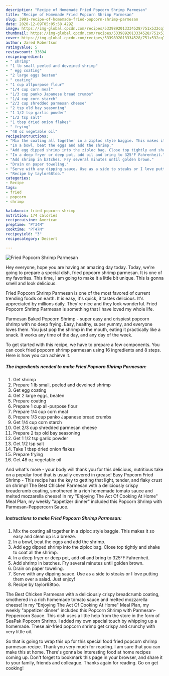 ```yaml
---
description: "Recipe of Homemade Fried Popcorn Shrimp Parmesan"
title: "Recipe of Homemade Fried Popcorn Shrimp Parmesan"
slug: 3991-recipe-of-homemade-fried-popcorn-shrimp-parmesan
date: 2020-12-09T05:05:58.429Z
image: https://img-global.cpcdn.com/recipes/5339892013334528/751x532cq70/fried-popcorn-shrimp-parmesan-recipe-main-photo.jpg
thumbnail: https://img-global.cpcdn.com/recipes/5339892013334528/751x532cq70/fried-popcorn-shrimp-parmesan-recipe-main-photo.jpg
cover: https://img-global.cpcdn.com/recipes/5339892013334528/751x532cq70/fried-popcorn-shrimp-parmesan-recipe-main-photo.jpg
author: Jared Robertson
ratingvalue: 5
reviewcount: 33694
recipeingredient:
- " shrimp"
- "1 lb small peeled and deveined shrimp"
- " egg coating"
- "2 large eggs beaten"
- " coating"
- "1 cup allpurpose flour"
- "1/4 cup corn meal"
- "1/3 cup panko Japanese bread crumbs"
- "1/4 cup corn starch"
- "2/3 cup shredded parmesan cheese"
- "2 tsp old bay seasoning"
- "1 1/2 tsp garlic powder"
- "1/2 tsp salt"
- "1 tbsp dried onion flakes"
- " frying"
- "48 oz vegetable oil"
recipeinstructions:
- "Mix the coating all together in a ziploc style baggie. This makes it so easy and clean up is a breeze."
- "In a bowl, beat the eggs and add the shrimp."
- "Add egg dipped shrimp into the ziploc bag. Close top tightly and shake to coat all the shrimp."
- "In a deep fryer or deep pot, add oil and bring to 325°F Fahrenheit."
- "Add shrimp in batches. Fry several minutes until golden brown."
- "Drain on paper toweling."
- "Serve with any dipping sauce. Use as a side to steaks or I love putting them over a salad. Just enjoy!"
- "Recipe by taylor68too."
categories:
- Recipe
tags:
- fried
- popcorn
- shrimp

katakunci: fried popcorn shrimp 
nutrition: 174 calories
recipecuisine: American
preptime: "PT34M"
cooktime: "PT47M"
recipeyield: "3"
recipecategory: Dessert

---
```



![Fried Popcorn Shrimp Parmesan](https://img-global.cpcdn.com/recipes/5339892013334528/751x532cq70/fried-popcorn-shrimp-parmesan-recipe-main-photo.jpg)

Hey everyone, hope you are having an amazing day today. Today, we're going to prepare a special dish, fried popcorn shrimp parmesan. It is one of my favorites. This time, I am going to make it a little bit unique. This is gonna smell and look delicious.

Fried Popcorn Shrimp Parmesan is one of the most favored of current trending foods on earth. It is easy, it's quick, it tastes delicious. It's appreciated by millions daily. They're nice and they look wonderful. Fried Popcorn Shrimp Parmesan is something that I have loved my whole life.

Parmesan Baked Popcorn Shrimp - super easy and crispiest popcorn shrimp with no deep frying. Easy, healthy, super yummy, and everyone loves them. You just pop the shrimp in the mouth, eating it practically like a snack. It works any time of the day, and any day of the week.


To get started with this recipe, we have to prepare a few components. You can cook fried popcorn shrimp parmesan using 16 ingredients and 8 steps. Here is how you can achieve it.

<!--inarticleads1-->

##### The ingredients needed to make Fried Popcorn Shrimp Parmesan:

1. Get  shrimp
1. Prepare 1 lb small, peeled and deveined shrimp
1. Get  egg coating
1. Get 2 large eggs, beaten
1. Prepare  coating
1. Prepare 1 cup all-purpose flour
1. Prepare 1/4 cup corn meal
1. Prepare 1/3 cup panko Japanese bread crumbs
1. Get 1/4 cup corn starch
1. Get 2/3 cup shredded parmesan cheese
1. Prepare 2 tsp old bay seasoning
1. Get 1 1/2 tsp garlic powder
1. Get 1/2 tsp salt
1. Take 1 tbsp dried onion flakes
1. Prepare  frying
1. Get 48 oz vegetable oil


And what&#39;s more - your body will thank you for this delicious, nutritious take on a popular food that is usually covered in grease! Easy Popcorn Fried Shrimp - This recipe has the key to getting that light, tender, and flaky crust on shrimp! The Best Chicken Parmesan with a deliciously crispy breadcrumb coating, smothered in a rich homemade tomato sauce and melted mozzarella cheese! In my &#34;Enjoying The Act Of Cooking At Home&#34; Meal Plan, my weekly &#34;appetizer dinner&#34; included this Popcorn Shrimp with Parmesan-Peppercorn Sauce. 

<!--inarticleads2-->

##### Instructions to make Fried Popcorn Shrimp Parmesan:

1. Mix the coating all together in a ziploc style baggie. This makes it so easy and clean up is a breeze.
1. In a bowl, beat the eggs and add the shrimp.
1. Add egg dipped shrimp into the ziploc bag. Close top tightly and shake to coat all the shrimp.
1. In a deep fryer or deep pot, add oil and bring to 325°F Fahrenheit.
1. Add shrimp in batches. Fry several minutes until golden brown.
1. Drain on paper toweling.
1. Serve with any dipping sauce. Use as a side to steaks or I love putting them over a salad. Just enjoy!
1. Recipe by taylor68too.


The Best Chicken Parmesan with a deliciously crispy breadcrumb coating, smothered in a rich homemade tomato sauce and melted mozzarella cheese! In my &#34;Enjoying The Act Of Cooking At Home&#34; Meal Plan, my weekly &#34;appetizer dinner&#34; included this Popcorn Shrimp with Parmesan-Peppercorn Sauce. This dish uses a little help from the store in the form of SeaPak Popcorn Shrimp. I added my own special touch by whipping up a homemade. These air-fried popcorn shrimp get crispy and crunchy with very little oil. 

So that is going to wrap this up for this special food fried popcorn shrimp parmesan recipe. Thank you very much for reading. I am sure that you can make this at home. There's gonna be interesting food at home recipes coming up. Don't forget to bookmark this page in your browser, and share it to your family, friends and colleague. Thanks again for reading. Go on get cooking!
